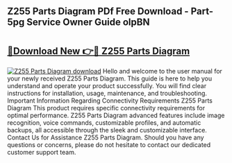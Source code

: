 ## Z255 Parts Diagram PDf Free Download - Part-5pg Service Owner Guide olpBN

# <h2><a href="http://dft31v.blite.top/?on=Z255+Parts+Diagram">🔗Download New 👉🔴 Z255 Parts Diagram</a></h2>

[![Z255 Parts Diagram download](https://i.imgur.com/lujVjoI.png)](http://dft31v.blite.top/?on=Z255+Parts+Diagram)
Hello and welcome to the user manual for your newly received Z255 Parts Diagram. This guide is here to help you understand and operate your product successfully. You will find clear instructions for installation, usage, maintenance, and troubleshooting. Important Information Regarding Connectivity Requirements Z255 Parts Diagram This product requires specific connectivity requirements for optimal performance. Z255 Parts Diagram advanced features include image recognition, voice commands, customizable profiles, and automatic backups, all accessible through the sleek and customizable interface. Contact Us for Assistance Z255 Parts Diagram. Should you have any questions or concerns, please do not hesitate to contact our dedicated customer support team.
